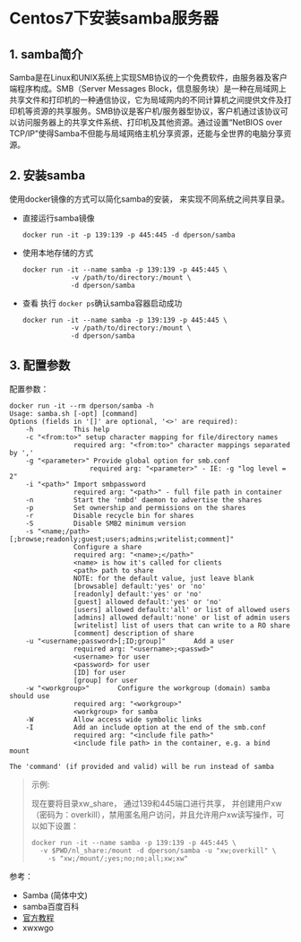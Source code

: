 # Centos7下安装samba服务器

## 1. samba简介
Samba是在Linux和UNIX系统上实现SMB协议的一个免费软件，由服务器及客户端程序构成。SMB（Server Messages Block，信息服务块）是一种在局域网上共享文件和打印机的一种通信协议，它为局域网内的不同计算机之间提供文件及打印机等资源的共享服务。SMB协议是客户机/服务器型协议，客户机通过该协议可以访问服务器上的共享文件系统、打印机及其他资源。通过设置“NetBIOS over TCP/IP”使得Samba不但能与局域网络主机分享资源，还能与全世界的电脑分享资源。

## 2. 安装samba
使用docker镜像的方式可以简化samba的安装， 来实现不同系统之间共享目录。
- 直接运行samba镜像
    ```shell
    docker run -it -p 139:139 -p 445:445 -d dperson/samba
    ```
- 使用本地存储的方式
    ```shell
    docker run -it --name samba -p 139:139 -p 445:445 \
                -v /path/to/directory:/mount \
                -d dperson/samba
    ```
- 查看
	执行 `docker ps`确认samba容器启动成功
  
    ```shell
    docker run -it --name samba -p 139:139 -p 445:445 \
                -v /path/to/directory:/mount \
                -d dperson/samba
    ```
  
## 3. 配置参数
配置参数：
```
docker run -it --rm dperson/samba -h
Usage: samba.sh [-opt] [command]
Options (fields in '[]' are optional, '<>' are required):
    -h          This help
    -c "<from:to>" setup character mapping for file/directory names
                required arg: "<from:to>" character mappings separated by ','
    -g "<parameter>" Provide global option for smb.conf
                    required arg: "<parameter>" - IE: -g "log level = 2"
    -i "<path>" Import smbpassword
                required arg: "<path>" - full file path in container
    -n          Start the 'nmbd' daemon to advertise the shares
    -p          Set ownership and permissions on the shares
    -r          Disable recycle bin for shares
    -S          Disable SMB2 minimum version
    -s "<name;/path>[;browse;readonly;guest;users;admins;writelist;comment]"
                Configure a share
                required arg: "<name>;</path>"
                <name> is how it's called for clients
                <path> path to share
                NOTE: for the default value, just leave blank
                [browsable] default:'yes' or 'no'
                [readonly] default:'yes' or 'no'
                [guest] allowed default:'yes' or 'no'
                [users] allowed default:'all' or list of allowed users
                [admins] allowed default:'none' or list of admin users
                [writelist] list of users that can write to a RO share
                [comment] description of share
    -u "<username;password>[;ID;group]"       Add a user
                required arg: "<username>;<passwd>"
                <username> for user
                <password> for user
                [ID] for user
                [group] for user
    -w "<workgroup>"       Configure the workgroup (domain) samba should use
                required arg: "<workgroup>"
                <workgroup> for samba
    -W          Allow access wide symbolic links
    -I          Add an include option at the end of the smb.conf
                required arg: "<include file path>"
                <include file path> in the container, e.g. a bind mount

The 'command' (if provided and valid) will be run instead of samba
```
> 示例:
>
> 现在要将目录xw_share， 通过139和445端口进行共享， 并创建用户xw（密码为：overkill），禁用匿名用户访问，并且允许用户xw读写操作，可以如下设置：
>
> ```
> docker run -it --name samba -p 139:139 -p 445:445 \
> 	-v $PWD/nl_share:/mount -d dperson/samba -u "xw;overkill" \
>     -s "xw;/mount/;yes;no;no;all;xw;xw"
> ```
>
> 

参考：
- Samba (简体中文)
- samba百度百科
- [官方教程](https://github.com/dperson/samba)
- xwxwgo